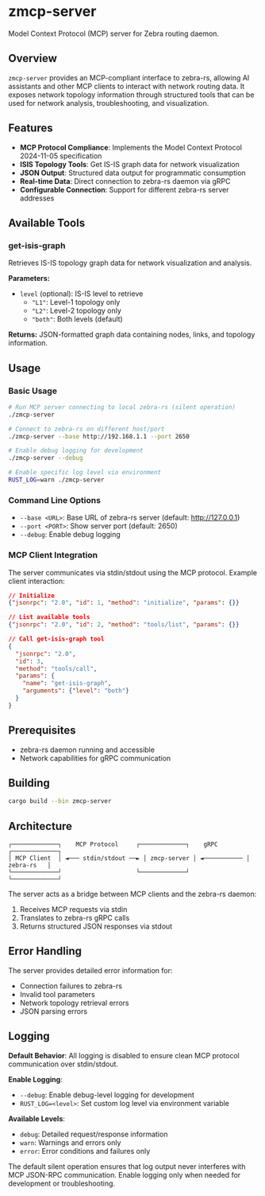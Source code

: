 # zmcp-server

Model Context Protocol (MCP) server for Zebra routing daemon.

## Overview

`zmcp-server` provides an MCP-compliant interface to zebra-rs, allowing AI assistants and other MCP clients to interact with network routing data. It exposes network topology information through structured tools that can be used for network analysis, troubleshooting, and visualization.

## Features

- **MCP Protocol Compliance**: Implements the Model Context Protocol 2024-11-05 specification
- **ISIS Topology Tools**: Get IS-IS graph data for network visualization
- **JSON Output**: Structured data output for programmatic consumption
- **Real-time Data**: Direct connection to zebra-rs daemon via gRPC
- **Configurable Connection**: Support for different zebra-rs server addresses

## Available Tools

### get-isis-graph

Retrieves IS-IS topology graph data for network visualization and analysis.

**Parameters:**
- `level` (optional): IS-IS level to retrieve
  - `"L1"`: Level-1 topology only
  - `"L2"`: Level-2 topology only  
  - `"both"`: Both levels (default)

**Returns:**
JSON-formatted graph data containing nodes, links, and topology information.

## Usage

### Basic Usage

```bash
# Run MCP server connecting to local zebra-rs (silent operation)
./zmcp-server

# Connect to zebra-rs on different host/port
./zmcp-server --base http://192.168.1.1 --port 2650

# Enable debug logging for development
./zmcp-server --debug

# Enable specific log level via environment
RUST_LOG=warn ./zmcp-server
```

### Command Line Options

- `--base <URL>`: Base URL of zebra-rs server (default: http://127.0.0.1)
- `--port <PORT>`: Show server port (default: 2650)
- `--debug`: Enable debug logging

### MCP Client Integration

The server communicates via stdin/stdout using the MCP protocol. Example client interaction:

```json
// Initialize
{"jsonrpc": "2.0", "id": 1, "method": "initialize", "params": {}}

// List available tools
{"jsonrpc": "2.0", "id": 2, "method": "tools/list", "params": {}}

// Call get-isis-graph tool
{
  "jsonrpc": "2.0", 
  "id": 3, 
  "method": "tools/call", 
  "params": {
    "name": "get-isis-graph",
    "arguments": {"level": "both"}
  }
}
```

## Prerequisites

- zebra-rs daemon running and accessible
- Network capabilities for gRPC communication

## Building

```bash
cargo build --bin zmcp-server
```

## Architecture

```
┌─────────────┐    MCP Protocol     ┌─────────────┐    gRPC      ┌─────────────┐
│ MCP Client  │ ◄─── stdin/stdout ──► │ zmcp-server │ ◄─────────── │  zebra-rs   │
└─────────────┘                     └─────────────┘              └─────────────┘
```

The server acts as a bridge between MCP clients and the zebra-rs daemon:
1. Receives MCP requests via stdin
2. Translates to zebra-rs gRPC calls
3. Returns structured JSON responses via stdout

## Error Handling

The server provides detailed error information for:
- Connection failures to zebra-rs
- Invalid tool parameters
- Network topology retrieval errors
- JSON parsing errors

## Logging

**Default Behavior**: All logging is disabled to ensure clean MCP protocol communication over stdin/stdout.

**Enable Logging**:
- `--debug`: Enable debug-level logging for development
- `RUST_LOG=<level>`: Set custom log level via environment variable

**Available Levels**:
- `debug`: Detailed request/response information
- `warn`: Warnings and errors only
- `error`: Error conditions and failures only

The default silent operation ensures that log output never interferes with MCP JSON-RPC 
communication. Enable logging only when needed for development or troubleshooting.